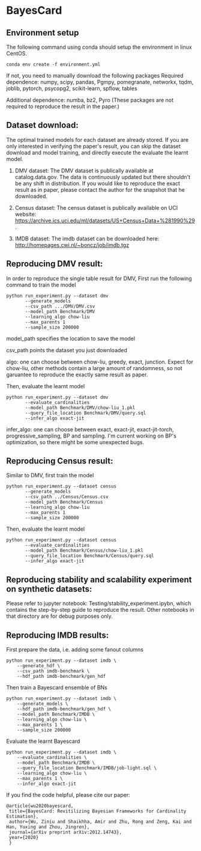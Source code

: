 # BayesCard

## Environment setup
  The following command using conda should setup the environment in linux CentOS.
  ```
  conda env create -f environment.yml
  ```
  If not, you need to manually download the following packages
  Required dependence: numpy, scipy, pandas, Pgmpy, pomegranate, networkx, tqdm, joblib, pytorch, psycopg2, scikit-learn, spflow, tables
  
  Additional dependence: numba, bz2, Pyro (These packages are not required to reproduce the result in the paper.)
  
## Dataset download:
The optimal trained models for each dataset are already stored. If you are only interested in verifying the paper's result, you can skip the dataset download and model training, and directly execute the evaluate the learnt model.
1. DMV dataset:
   The DMV dataset is publically available at catalog.data.gov. The data is continuously updated but there shouldn't be any shift in distribution. If you would
   like to reproduce the exact result as in paper, please contact the author for the snapshot that he downloaded.

2. Census dataset:
   The census dataset is publically available on UCI website: https://archive.ics.uci.edu/ml/datasets/US+Census+Data+%281990%29.

3. IMDB dataset:
   The imdb dataset can be downloaded here: http://homepages.cwi.nl/~boncz/job/imdb.tgz
   
## Reproducing DMV result:
  In order to reproduce the single table result for DMV, 
  First run the following command to train the model
  ```
  python run_experiment.py --dataset dmv
         --generate_models
         --csv_path .../DMV/DMV.csv
         --model_path Benchmark/DMV
         --learning_algo chow-liu
         --max_parents 1
         --sample_size 200000
  ```
  model_path specifies the location to save the model
  
  csv_path points the dataset you just downloaded
  
  algo: one can choose between chow-liu, greedy, exact, junction. Expect for chow-liu, other methods contain a large amount of randomness, so not garuantee to 
  reproduce the exactly same result as paper.
  
  Then, evaluate the learnt model
  ```
  python run_experiment.py --dataset dmv
         --evaluate_cardinalities
         --model_path Benchmark/DMV/chow-liu_1.pkl
         --query_file_location Benchmark/DMV/query.sql
         --infer_algo exact-jit
  ```
  infer_algo: one can choose between exact, exact-jit, exact-jit-torch, progressive_sampling, BP and sampling. I'm current working on BP's optimization, so there might be some unexpected bugs. 
  
## Reproducing Census result:
  Similar to DMV, first train the model
  ```
  python run_experiment.py --dataset census
         --generate_models
         --csv_path ../Census/Census.csv
         --model_path Benchmark/Census
         --learning_algo chow-liu
         --max_parents 1
         --sample_size 200000
  ```
  Then, evaluate the learnt model
  ```
  python run_experiment.py --dataset census
         --evaluate_cardinalities
         --model_path Benchmark/Census/chow-liu_1.pkl
         --query_file_location Benchmark/Census/query.sql
         --infer_algo exact-jit
  ```
  
## Reproducing stability and scalability experiment on synthetic datasets:
   Please refer to jupyter notebook: Testing/stability_experiment.ipybn, which contains the step-by-step guide to reproduce the result.
   Other notebooks in that directory are for debug purposes only.

## Reproducing IMDB results:
   First prepare the data, i.e. adding some fanout columns
   ```
   python run_experiment.py --dataset imdb \
       --generate_hdf \
       --csv_path imdb-benchmark \
       --hdf_path imdb-benchmark/gen_hdf

   ```
   Then train a Bayescard ensemble of BNs
   ```
   python run_experiment.py --dataset imdb \
       --generate_models \
       --hdf_path imdb-benchmark/gen_hdf \
       --model_path Benchmark/IMDB \
       --learning_algo chow-liu \
       --max_parents 1 \
       --sample_size 200000

   ```
   Evaluate the learnt Bayescard
   ```
   python run_experiment.py --dataset imdb \
       --evaluate_cardinalities \
       --model_path Benchmark/IMDB \
       --query_file_location Benchmark/IMDB/job-light.sql \
       --learning_algo chow-liu \
       --max_parents 1 \
       --infer_algo exact-jit
   ```
   If you find the code helpful, please cite our paper:
   ```
   @article{wu2020bayescard,
    title={BayesCard: Revitilizing Bayesian Frameworks for Cardinality Estimation},
    author={Wu, Ziniu and Shaikhha, Amir and Zhu, Rong and Zeng, Kai and Han, Yuxing and Zhou, Jingren},
    journal={arXiv preprint arXiv:2012.14743},
    year={2020}
    }
   ```
  
